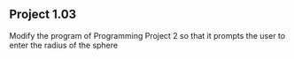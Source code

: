 ## Project 1.03
Modify the program of Programming Project 2 so that it prompts the user to enter the radius of the sphere
